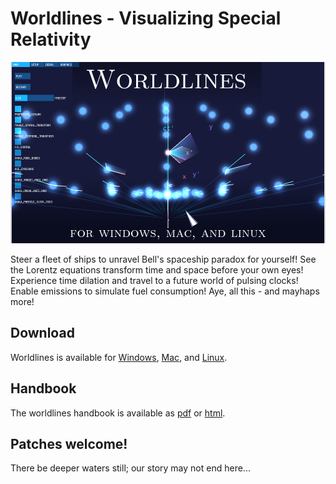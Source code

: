 # Worldlines - Visualizing Special Relativity

<a href="http://worldlines.sourceforge.net/">
    <img src="https://github.com/qualiabyte/worldlines/raw/master/web/images/worldlines-teaser.png">
</a>

Steer a fleet of ships to unravel Bell's spaceship paradox for yourself!
See the Lorentz equations transform time and space before your own eyes!
Experience time dilation and travel to a future world of pulsing clocks!
Enable emissions to simulate fuel consumption!
Aye, all this - and mayhaps more!

## Download

Worldlines is available for
    [Windows](http://sourceforge.net/projects/worldlines/files/worldlines.windows32.zip/download),
    [Mac](http://sourceforge.net/projects/worldlines/files/worldlines.macosx.zip/download), and
    [Linux](http://sourceforge.net/projects/worldlines/files/worldlines.linux32.zip/download).

## Handbook

The worldlines handbook is available as
[pdf](http://worldlines.sourceforge.net/worldlines-handbook.pdf) or
[html](http://worldlines.sourceforge.net/handbook-html/worldlines-handbook.xhtml).

## Patches welcome!

There be deeper waters still; our story may not end here...